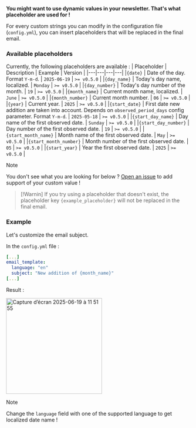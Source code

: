 **You might want to use dynamic values in your newsletter. That's what placeholder are used for !**

For every custom strings you can modify in the configuration file (`config.yml`), you can insert placeholders that will be replaced in the final email. 
### Available placeholders 
Currently, the following placeholders are available : 
| Placeholder | Description | Example | Version | 
|---|---|---|---|
|`{date}` | Date of the day. Format `Y-m-d`. | `2025-06-19` | `>= v0.5.0` |
|`{day_name}` | Today's day name, localized. | `Monday` | `>= v0.5.0` |
|`{day_number}` | Today's day number of the month. | `19` | `>= v0.5.0` |
|`{month_name}` | Current month name, localized. | `June` | `>= v0.5.0` |
|`{month_number}` | Current month number. | `06` | `>= v0.5.0` |
|`{year}` | Current year. | `2025` | `>= v0.5.0` |
|`{start_date}` | First date new addition are taken into account. Depends on `observed_period_days` config parameter.  Format `Y-m-d`. | `2025-05-18` | `>= v0.5.0` |
|`{start_day_name}` | Day name of the first observed date. | `Sunday` | `>= v0.5.0` |
|`{start_day_number}` | Day number of the first observed date. | `19` | `>= v0.5.0` |
|`{start_month_name}` | Month name of the first observed date. | `May` | `>= v0.5.0` |
|`{start_month_number}` | Month number of the first observed date. | `05` | `>= v0.5.0` |
|`{start_year}` | Year the first observed date. | `2025` | `>= v0.5.0` |

> [!Note]
> You don't see what you are looking for below ? [Open an issue](https://github.com/SeaweedbrainCY/jellyfin-newsletter/issues) to add support of your custom value !

> [!Warnin]
> If you try using a placeholder that doesn't exist, the placeholder key `{example_placeholder}` will not be replaced in the final email.

### Example 
Let's customize the email subject. 

In the `config.yml` file : 
```yml
[...]
email_template:
  language: "en"
  subject: "New addition of {month_name}"
[...]
```
Result : 

<img width="261" alt="Capture d’écran 2025-06-19 à 11 51 55" src="https://github.com/user-attachments/assets/33a8909d-fd00-4a6f-8292-89f3a7618da5" />

> [!Note]
> Change the `language` field with one of the supported language to get localized date name !
